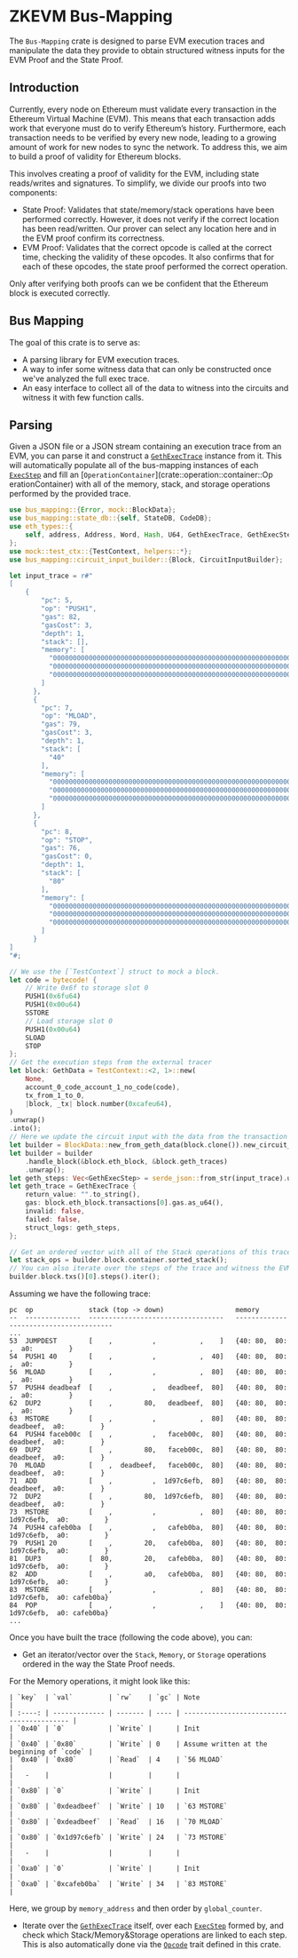 # ZKEVM Bus-Mapping

The `Bus-Mapping` crate is designed to parse EVM execution traces and manipulate the data they provide to obtain structured witness inputs for the EVM Proof and the State Proof.

## Introduction

Currently, every node on Ethereum must validate every transaction in the Ethereum Virtual Machine (EVM). This means that each transaction adds work that everyone must do to verify Ethereum’s history. Furthermore, each transaction needs to be verified by every new node, leading to a growing amount of work for new nodes to sync the network. To address this, we aim to build a proof of validity for Ethereum blocks.

This involves creating a proof of validity for the EVM, including state reads/writes and signatures. To simplify, we divide our proofs into two components:

- State Proof: Validates that state/memory/stack operations have been performed correctly. However, it does not verify if the correct location has been read/written. Our prover can select any location here and in the EVM proof confirm its correctness.
- EVM Proof: Validates that the correct opcode is called at the correct time, checking the validity of these opcodes. It also confirms that for each of these opcodes, the state proof performed the correct operation.

Only after verifying both proofs can we be confident that the Ethereum block is executed correctly.

## Bus Mapping

The goal of this crate is to serve as:

- A parsing library for EVM execution traces.
- A way to infer some witness data that can only be constructed once we've analyzed the full exec trace.
- An easy interface to collect all of the data to witness into the circuits and witness it with few function calls.

## Parsing

Given a JSON file or a JSON stream containing an execution trace from an EVM, you can parse it and construct a [`GethExecTrace`](eth_types::GethExecTrace) instance from it. This will automatically populate all of the bus-mapping instances of each [`ExecStep`](crate::circuit_input_builder::ExecStep) and fill an [`OperationContainer`](crate::operation::container::Op
erationContainer) with all of the memory, stack, and storage operations performed by the provided trace.

```rust
use bus_mapping::{Error, mock::BlockData};
use bus_mapping::state_db::{self, StateDB, CodeDB};
use eth_types::{
    self, address, Address, Word, Hash, U64, GethExecTrace, GethExecStep, geth_types::GethData, bytecode
};
use mock::test_ctx::{TestContext, helpers::*};
use bus_mapping::circuit_input_builder::{Block, CircuitInputBuilder};

let input_trace = r#"
[
    {
        "pc": 5,
        "op": "PUSH1",
        "gas": 82,
        "gasCost": 3,
        "depth": 1,
        "stack": [],
        "memory": [
          "0000000000000000000000000000000000000000000000000000000000000000",
          "0000000000000000000000000000000000000000000000000000000000000000",
          "0000000000000000000000000000000000000000000000000000000000000080"
        ]
      },
      {
        "pc": 7,
        "op": "MLOAD",
        "gas": 79,
        "gasCost": 3,
        "depth": 1,
        "stack": [
          "40"
        ],
        "memory": [
          "0000000000000000000000000000000000000000000000000000000000000000",
          "0000000000000000000000000000000000000000000000000000000000000000",
          "0000000000000000000000000000000000000000000000000000000000000080"
        ]
      },
      {
        "pc": 8,
        "op": "STOP",
        "gas": 76,
        "gasCost": 0,
        "depth": 1,
        "stack": [
          "80"
        ],
        "memory": [
          "0000000000000000000000000000000000000000000000000000000000000000",
          "0000000000000000000000000000000000000000000000000000000000000000",
          "0000000000000000000000000000000000000000000000000000000000000080"
        ]
      }
]
"#;

// We use the [`TestContext`] struct to mock a block.
let code = bytecode! {
    // Write 0x6f to storage slot 0
    PUSH1(0x6fu64)
    PUSH1(0x00u64)
    SSTORE
    // Load storage slot 0
    PUSH1(0x00u64)
    SLOAD
    STOP
};
// Get the execution steps from the external tracer
let block: GethData = TestContext::<2, 1>::new(
    None,
    account_0_code_account_1_no_code(code),
    tx_from_1_to_0,
    |block, _tx| block.number(0xcafeu64),
)
.unwrap()
.into();
// Here we update the circuit input with the data from the transaction trace.
let builder = BlockData::new_from_geth_data(block.clone()).new_circuit_input_builder();
let builder = builder
    .handle_block(&block.eth_block, &block.geth_traces)
    .unwrap();
let geth_steps: Vec<GethExecStep> = serde_json::from_str(input_trace).unwrap();
let geth_trace = GethExecTrace {
    return_value: "".to_string(),
    gas: block.eth_block.transactions[0].gas.as_u64(),
    invalid: false,
    failed: false,
    struct_logs: geth_steps,
};

// Get an ordered vector with all of the Stack operations of this trace.
let stack_ops = builder.block.container.sorted_stack();
// You can also iterate over the steps of the trace and witness the EVM Proof.
builder.block.txs()[0].steps().iter();
```

Assuming we have the following trace:

```text,ignore
pc  op              stack (top -> down)                  memory
--  --------------  ----------------------------------   ---------------------------------------
...
53  JUMPDEST        [    ,          ,           ,    ]   {40: 80,  80:          ,  a0:         }
54  PUSH1 40        [    ,          ,           ,  40]   {40: 80,  80:          ,  a0:         }
56  MLOAD           [    ,          ,           ,  80]   {40: 80,  80:          ,  a0:         }
57  PUSH4 deadbeaf  [    ,          ,   deadbeef,  80]   {40: 80,  80:          ,  a0:         }
62  DUP2            [    ,        80,   deadbeef,  80]   {40: 80,  80:          ,  a0:         }
63  MSTORE          [    ,          ,           ,  80]   {40: 80,  80:  deadbeef,  a0:         }
64  PUSH4 faceb00c  [    ,          ,   faceb00c,  80]   {40: 80,  80:  deadbeef,  a0:         }
69  DUP2            [    ,        80,   faceb00c,  80]   {40: 80,  80:  deadbeef,  a0:         }
70  MLOAD           [    ,  deadbeef,   faceb00c,  80]   {40: 80,  80:  deadbeef,  a0:         }
71  ADD             [    ,          ,  1d97c6efb,  80]   {40: 80,  80:  deadbeef,  a0:         }
72  DUP2            [    ,        80,  1d97c6efb,  80]   {40: 80,  80:  deadbeef,  a0:         }
73  MSTORE          [    ,          ,           ,  80]   {40: 80,  80: 1d97c6efb,  a0:         }
74  PUSH4 cafeb0ba  [    ,          ,   cafeb0ba,  80]   {40: 80,  80: 1d97c6efb,  a0:         }
79  PUSH1 20        [    ,        20,   cafeb0ba,  80]   {40: 80,  80: 1d97c6efb,  a0:         }
81  DUP3            [  80,        20,   cafeb0ba,  80]   {40: 80,  80: 1d97c6efb,  a0:         }
82  ADD             [    ,        a0,   cafeb0ba,  80]   {40: 80,  80: 1d97c6efb,  a0:         }
83  MSTORE          [    ,          ,           ,  80]   {40: 80,  80: 1d97c6efb,  a0: cafeb0ba}
84  POP             [    ,          ,           ,    ]   {40: 80,  80: 1d97c6efb,  a0: cafeb0ba}
...
```

Once you have built the trace (following the code above), you can:

- Get an iterator/vector over the `Stack`, `Memory`, or `Storage` operations ordered in the way the State Proof needs.

For the Memory operations, it might look like this:

```text,ignore
| `key`  | `val`         | `rw`    | `gc` | Note                                      |
| :----: | ------------- | ------- | ---- | ----------------------------------------- |
| `0x40` | `0`           | `Write` |      | Init                                      |
| `0x40` | `0x80`        | `Write` | 0    | Assume written at the beginning of `code` |
| `0x40` | `0x80`        | `Read`  | 4    | `56 MLOAD`                                |
|   -    |               |         |      |                                           |
| `0x80` | `0`           | `Write` |      | Init                                      |
| `0x80` | `0xdeadbeef`  | `Write` | 10   | `63 MSTORE`                               |
| `0x80` | `0xdeadbeef`  | `Read`  | 16   | `70 MLOAD`                                |
| `0x80` | `0x1d97c6efb` | `Write` | 24   | `73 MSTORE`                               |
|   -    |               |         |      |                                           |
| `0xa0` | `0`           | `Write` |      | Init                                      |
| `0xa0` | `0xcafeb0ba`  | `Write` | 34   | `83 MSTORE`                               |
```

Here, we group by `memory_address` and then order by `global_counter`.

- Iterate over the [`GethExecTrace`](eth_types::GethExecTrace) itself, over each [`ExecStep`](crate::circuit_input_builder::ExecStep) formed by, and check which Stack/Memory&Storage operations are linked to each step. This is also automatically done via the [`Opcode`](crate::evm::opcodes::Opcode) trait defined in this crate.

